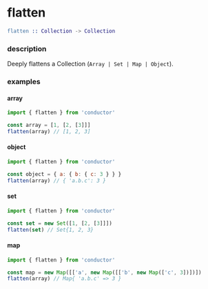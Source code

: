 # flatten

```erlang
flatten :: Collection -> Collection
```

### description

Deeply flattens a Collection \(`Array | Set | Map | Object`\).

### examples

#### array

```javascript
import { flatten } from 'conductor'

const array = [1, [2, [3]]]
flatten(array) // [1, 2, 3]
```

#### object

```javascript
import { flatten } from 'conductor'

const object = { a: { b: { c: 3 } } }
flatten(array) // { 'a.b.c': 3 }
```

#### set

```javascript
import { flatten } from 'conductor'

const set = new Set([1, [2, [3]]])
flatten(set) // Set{1, 2, 3}
```

#### map

```javascript
import { flatten } from 'conductor'

const map = new Map([['a', new Map([['b', new Map(['c', 3])])])
flatten(array) // Map{ 'a.b.c' => 3 }
```

